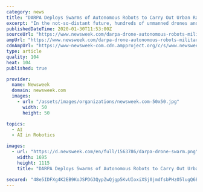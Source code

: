 ```yaml
---
category: news
title: "DARPA Deploys Swarms of Autonomous Robots to Carry Out Urban Raid"
excerpt: "In the not-so-distant future, hundreds of unmanned drones and on-the-ground rovers could swoop into an area of interest and spew crucial data to human military operators, researchers say."
publishedDateTime: 2020-01-30T11:53:00Z
sourceUrl: "https://www.newsweek.com/darpa-drone-autonomous-robots-military-urban-raid-1484834"
ampUrl: "https://www.newsweek.com/darpa-drone-autonomous-robots-military-urban-raid-1484834?amp=1"
cdnAmpUrl: "https://www-newsweek-com.cdn.ampproject.org/c/s/www.newsweek.com/darpa-drone-autonomous-robots-military-urban-raid-1484834?amp=1"
type: article
quality: 104
heat: 104
published: true

provider:
  name: Newsweek
  domain: newsweek.com
  images:
    - url: "/assets/images/organizations/newsweek.com-50x50.jpg"
      width: 50
      height: 50

topics:
  - AI
  - AI in Robotics

images:
  - url: "https://d.newsweek.com/en/full/1563786/darpa-drone-swarm.png"
    width: 1695
    height: 1115
    title: "DARPA Deploys Swarms of Autonomous Robots to Carry Out Urban Raid"

secured: "48e5IDFXg4K2EB9KoJSPDG3QypZwQjgp5KvUIoxiXSj0jmdfsbPHzO5lugQ6B3CzXYnoDrJdBfW0GksHhA0hH1Z+aD1/fyw/T41SRFbDZ2vud5XkZPgyOmDYZDQIVtAT4OGv5vIxOf97KTTzLMNTDl6veOgdaXI0XoyhMxjbxO/qaQFU/BmcQG+qoZpY+441NyKsi8UjwAu0aC50NxX7yPDEZfMnEG6ebw7ToTxVK63QRvU9Sa67ZlTC7krv9ZCVLgUHzD/T7HgweMajJ0wnEP2sfkhKj2s2rIbCl9bglznqpLAFEaklpxRZ0sjl3r1IjMgLmFkOQgG1dtpQUK+DpOLaXroFRWGRHfQQTw+MIvgrPHkJ1OBPuNqoCi8/RMl+XK5y7g4DWaF8Ey5wYhGkfiSytBqIWAPjZmIc0YdRwLK0qt2L8y5GlkoJ0APtMQByf25cRa6+jxhrokw/4y2y5zDV1DV1ZxT/Ij02BgUno8U=;diHbnqph3oSC6nDKpniE8A=="
---
```


